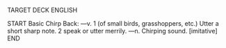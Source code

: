 TARGET DECK
ENGLISH

START
Basic
Chirp
Back: —v. 1 (of small birds, grasshoppers, etc.) Utter a short sharp note. 2 speak or utter merrily. —n. Chirping sound. [imitative]
END
